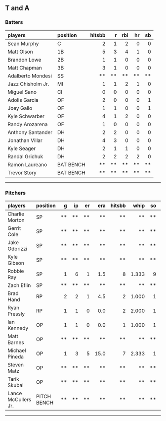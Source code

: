 ## T and A

### Batters

 
|players           |position  | hitsbb|  r| rbi| hr| sb| 
|:-----------------|:---------|------:|--:|---:|--:|--:| 
|Sean Murphy       |C         |      2|  1|   2|  0|  0| 
|Matt Olson        |1B        |      5|  3|   4|  1|  0| 
|Brandon Lowe      |2B        |      1|  1|   0|  0|  0| 
|Matt Chapman      |3B        |      3|  1|   0|  0|  0| 
|Adalberto Mondesi |SS        |     **| **|  **| **| **| 
|Jazz Chisholm Jr. |MI        |      1|  1|   2|  1|  0| 
|Miguel Sano       |CI        |      0|  0|   0|  0|  0| 
|Adolis Garcia     |OF        |      2|  0|   0|  0|  1| 
|Joey Gallo        |OF        |      1|  1|   0|  0|  1| 
|Kyle Schwarber    |OF        |      4|  1|   2|  0|  0| 
|Randy Arozarena   |OF        |      1|  0|   0|  0|  0| 
|Anthony Santander |DH        |      2|  2|   0|  0|  0| 
|Jonathan Villar   |DH        |      4|  3|   0|  0|  0| 
|Kyle Seager       |DH        |      2|  1|   1|  0|  0| 
|Randal Grichuk    |DH        |      2|  2|   2|  2|  0| 
|Ramon Laureano    |BAT BENCH |     **| **|  **| **| **| 
|Trevor Story      |BAT BENCH |     **| **|  **| **| **| 


* * *

### Pitchers

 
|players             |position    |  g| ip| er|  era| hitsbb|  whip| so|  w| sv| 
|:-------------------|:-----------|--:|--:|--:|----:|------:|-----:|--:|--:|--:| 
|Charlie Morton      |SP          | **| **| **|   **|     **|    **| **| **| **| 
|Gerrit Cole         |SP          | **| **| **|   **|     **|    **| **| **| **| 
|Jake Odorizzi       |SP          | **| **| **|   **|     **|    **| **| **| **| 
|Kyle Gibson         |SP          | **| **| **|   **|     **|    **| **| **| **| 
|Robbie Ray          |SP          |  1|  6|  1|  1.5|      8| 1.333|  9|  1|  0| 
|Zach Eflin          |SP          | **| **| **|   **|     **|    **| **| **| **| 
|Brad Hand           |RP          |  2|  2|  1|  4.5|      2| 1.000|  1|  0|  1| 
|Ryan Pressly        |RP          |  1|  1|  0|  0.0|      2| 2.000|  1|  0|  1| 
|Ian Kennedy         |OP          |  1|  1|  0|  0.0|      1| 1.000|  1|  0|  0| 
|Matt Barnes         |OP          | **| **| **|   **|     **|    **| **| **| **| 
|Michael Pineda      |OP          |  1|  3|  5| 15.0|      7| 2.333|  1|  0|  0| 
|Steven Matz         |OP          | **| **| **|   **|     **|    **| **| **| **| 
|Tarik Skubal        |OP          | **| **| **|   **|     **|    **| **| **| **| 
|Lance McCullers Jr. |PITCH BENCH | **| **| **|   **|     **|    **| **| **| **| 


* * *


